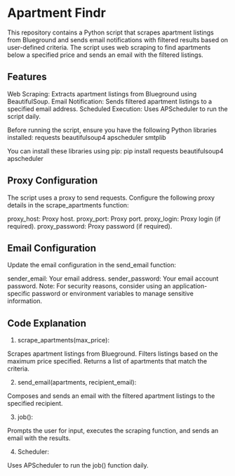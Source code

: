 # Apartment Findr
This repository contains a Python script that scrapes apartment listings from Blueground and sends email notifications with filtered results based on user-defined criteria. The script uses web scraping to find apartments below a specified price and sends an email with the filtered listings.

## Features
Web Scraping: Extracts apartment listings from Blueground using BeautifulSoup.
Email Notification: Sends filtered apartment listings to a specified email address.
Scheduled Execution: Uses APScheduler to run the script daily.


Before running the script, ensure you have the following Python libraries installed:
requests
beautifulsoup4
apscheduler
smtplib

You can install these libraries using pip:
pip install requests beautifulsoup4 apscheduler

## Proxy Configuration
The script uses a proxy to send requests. Configure the following proxy details in the scrape_apartments function:

proxy_host: Proxy host.
proxy_port: Proxy port.
proxy_login: Proxy login (if required).
proxy_password: Proxy password (if required).

## Email Configuration
Update the email configuration in the send_email function:

sender_email: Your email address.
sender_password: Your email account password. Note: For security reasons, consider using an application-specific password or environment variables to manage sensitive information.

## Code Explanation
1. scrape_apartments(max_price):

Scrapes apartment listings from Blueground.
Filters listings based on the maximum price specified.
Returns a list of apartments that match the criteria.

2. send_email(apartments, recipient_email):

Composes and sends an email with the filtered apartment listings to the specified recipient.

3. job():

Prompts the user for input, executes the scraping function, and sends an email with the results.

4. Scheduler:

Uses APScheduler to run the job() function daily.
